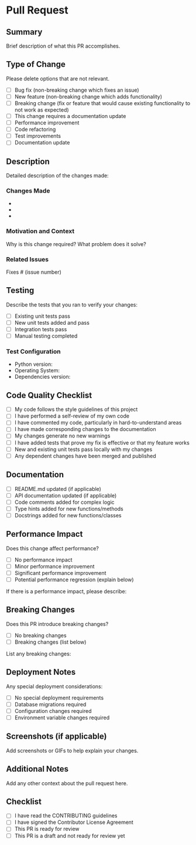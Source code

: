# Pull Request

## Summary

Brief description of what this PR accomplishes.

## Type of Change

Please delete options that are not relevant.

- [ ] Bug fix (non-breaking change which fixes an issue)
- [ ] New feature (non-breaking change which adds functionality)
- [ ] Breaking change (fix or feature that would cause existing functionality to not work as expected)
- [ ] This change requires a documentation update
- [ ] Performance improvement
- [ ] Code refactoring
- [ ] Test improvements
- [ ] Documentation update

## Description

Detailed description of the changes made:

### Changes Made
- 
- 
- 

### Motivation and Context
Why is this change required? What problem does it solve?

### Related Issues
Fixes # (issue number)

## Testing

Describe the tests that you ran to verify your changes:

- [ ] Existing unit tests pass
- [ ] New unit tests added and pass
- [ ] Integration tests pass
- [ ] Manual testing completed

### Test Configuration
- Python version:
- Operating System:
- Dependencies version:

## Code Quality Checklist

- [ ] My code follows the style guidelines of this project
- [ ] I have performed a self-review of my own code
- [ ] I have commented my code, particularly in hard-to-understand areas
- [ ] I have made corresponding changes to the documentation
- [ ] My changes generate no new warnings
- [ ] I have added tests that prove my fix is effective or that my feature works
- [ ] New and existing unit tests pass locally with my changes
- [ ] Any dependent changes have been merged and published

## Documentation

- [ ] README.md updated (if applicable)
- [ ] API documentation updated (if applicable)
- [ ] Code comments added for complex logic
- [ ] Type hints added for new functions/methods
- [ ] Docstrings added for new functions/classes

## Performance Impact

Does this change affect performance?

- [ ] No performance impact
- [ ] Minor performance improvement
- [ ] Significant performance improvement
- [ ] Potential performance regression (explain below)

If there is a performance impact, please describe:

## Breaking Changes

Does this PR introduce breaking changes?

- [ ] No breaking changes
- [ ] Breaking changes (list below)

List any breaking changes:

## Deployment Notes

Any special deployment considerations:

- [ ] No special deployment requirements
- [ ] Database migrations required
- [ ] Configuration changes required
- [ ] Environment variable changes required

## Screenshots (if applicable)

Add screenshots or GIFs to help explain your changes.

## Additional Notes

Add any other context about the pull request here.

## Checklist

- [ ] I have read the CONTRIBUTING guidelines
- [ ] I have signed the Contributor License Agreement
- [ ] This PR is ready for review
- [ ] This PR is a draft and not ready for review yet 